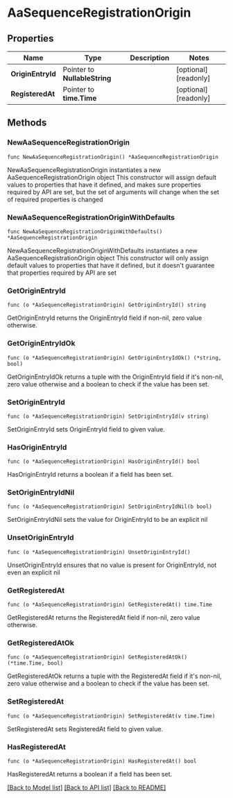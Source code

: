 # AaSequenceRegistrationOrigin

## Properties

Name | Type | Description | Notes
------------ | ------------- | ------------- | -------------
**OriginEntryId** | Pointer to **NullableString** |  | [optional] [readonly] 
**RegisteredAt** | Pointer to **time.Time** |  | [optional] [readonly] 

## Methods

### NewAaSequenceRegistrationOrigin

`func NewAaSequenceRegistrationOrigin() *AaSequenceRegistrationOrigin`

NewAaSequenceRegistrationOrigin instantiates a new AaSequenceRegistrationOrigin object
This constructor will assign default values to properties that have it defined,
and makes sure properties required by API are set, but the set of arguments
will change when the set of required properties is changed

### NewAaSequenceRegistrationOriginWithDefaults

`func NewAaSequenceRegistrationOriginWithDefaults() *AaSequenceRegistrationOrigin`

NewAaSequenceRegistrationOriginWithDefaults instantiates a new AaSequenceRegistrationOrigin object
This constructor will only assign default values to properties that have it defined,
but it doesn't guarantee that properties required by API are set

### GetOriginEntryId

`func (o *AaSequenceRegistrationOrigin) GetOriginEntryId() string`

GetOriginEntryId returns the OriginEntryId field if non-nil, zero value otherwise.

### GetOriginEntryIdOk

`func (o *AaSequenceRegistrationOrigin) GetOriginEntryIdOk() (*string, bool)`

GetOriginEntryIdOk returns a tuple with the OriginEntryId field if it's non-nil, zero value otherwise
and a boolean to check if the value has been set.

### SetOriginEntryId

`func (o *AaSequenceRegistrationOrigin) SetOriginEntryId(v string)`

SetOriginEntryId sets OriginEntryId field to given value.

### HasOriginEntryId

`func (o *AaSequenceRegistrationOrigin) HasOriginEntryId() bool`

HasOriginEntryId returns a boolean if a field has been set.

### SetOriginEntryIdNil

`func (o *AaSequenceRegistrationOrigin) SetOriginEntryIdNil(b bool)`

 SetOriginEntryIdNil sets the value for OriginEntryId to be an explicit nil

### UnsetOriginEntryId
`func (o *AaSequenceRegistrationOrigin) UnsetOriginEntryId()`

UnsetOriginEntryId ensures that no value is present for OriginEntryId, not even an explicit nil
### GetRegisteredAt

`func (o *AaSequenceRegistrationOrigin) GetRegisteredAt() time.Time`

GetRegisteredAt returns the RegisteredAt field if non-nil, zero value otherwise.

### GetRegisteredAtOk

`func (o *AaSequenceRegistrationOrigin) GetRegisteredAtOk() (*time.Time, bool)`

GetRegisteredAtOk returns a tuple with the RegisteredAt field if it's non-nil, zero value otherwise
and a boolean to check if the value has been set.

### SetRegisteredAt

`func (o *AaSequenceRegistrationOrigin) SetRegisteredAt(v time.Time)`

SetRegisteredAt sets RegisteredAt field to given value.

### HasRegisteredAt

`func (o *AaSequenceRegistrationOrigin) HasRegisteredAt() bool`

HasRegisteredAt returns a boolean if a field has been set.


[[Back to Model list]](../README.md#documentation-for-models) [[Back to API list]](../README.md#documentation-for-api-endpoints) [[Back to README]](../README.md)


